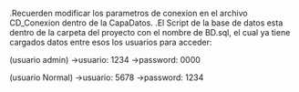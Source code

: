 .Recuerden modificar los parametros de conexion en el archivo CD_Conexion dentro de la CapaDatos.
.El Script de la base de datos esta dentro de la carpeta del proyecto con el nombre de BD.sql, el cual ya tiene cargados datos entre esos los usuarios para acceder:
 
 (usuario admin)
 ->usuario: 1234
 ->password: 0000
 
 (usuario Normal)
 ->usuario: 5678
 ->password: 1234
 
 
 
 
